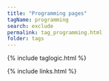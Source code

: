 ```yaml
---
title: "Programming pages"
tagName: programming
search: exclude
permalink: tag_programming.html
folder: tags
---
```

{% include taglogic.html %}

{% include links.html %}

